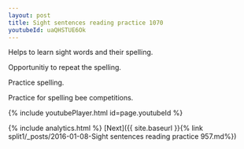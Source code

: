 ```yaml
---
layout: post
title: Sight sentences reading practice 1070
youtubeId: uaQHSTUE6Ok
---
```

 
 
Helps to learn sight words and their spelling.

Opportunitiy to repeat the spelling. 

Practice spelling. 
 
Practice for spelling bee competitions. 
 
{% include youtubePlayer.html id=page.youtubeId %}
 
 
{% include analytics.html %} 
[Next]({{ site.baseurl }}{% link  split1/_posts/2016-01-08-Sight sentences reading practice 957.md%})
 
